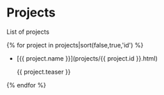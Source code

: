 # Projects

List of projects

{% for project in projects|sort(false,true,'id') %}
  * [{{ project.name }}](projects/{{ project.id }}.html)
    <p> {{ project.teaser }} </p>
{% endfor %}